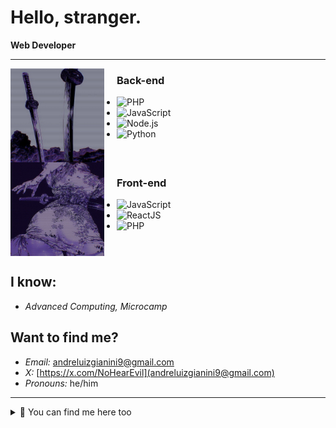 
# Hello, stranger.

**Web Developer**

---

<img align="left" src="https://github.com/Banimaaru/Banimaaru/blob/main/4KGysVwe.jpeg" width="150" style="margin-right: 20px;" />

### Back-end
- ![PHP](https://img.shields.io/badge/-PHP-9B59B6?style=flat&logo=php&logoColor=white)
- ![JavaScript](https://img.shields.io/badge/-JavaScript-9B59B6?style=flat&logo=javascript&logoColor=white)
- ![Node.js](https://img.shields.io/badge/-Node.js-8E44AD?style=flat&logo=node.js&logoColor=white)
- ![Python](https://img.shields.io/badge/-Python-9B59B6?style=flat&logo=python&logoColor=white)

<br clear="left"/>

<img align="left" src="https://github.com/Banimaaru/Banimaaru/blob/main/OHcQXYB5.jpeg" width="150" style="margin-right: 20px;" />

### Front-end
- ![JavaScript](https://img.shields.io/badge/-JavaScript-9B59B6?style=flat&logo=javascript&logoColor=white)
- ![ReactJS](https://img.shields.io/badge/-ReactJS-8E44AD?style=flat&logo=react&logoColor=white)
- ![PHP](https://img.shields.io/badge/-PHP-9B59B6?style=flat&logo=php&logoColor=white)

<br clear="left"/>

## I know:
- *Advanced Computing, Microcamp*

## Want to find me?
- *Email:* [andreluizgianini9@gmail.com](mailto:andreluizgianini9@gmail.com)
- *X:* [https://x.com/NoHearEvil](andreluizgianini9@gmail.com)
- *Pronouns:* he/him

---

<details>
  <summary>🔗 You can find me here too</summary>
  <p align="left">
    <a href="https://www.linkedin.com" target="_blank"><img src="https://img.shields.io/badge/-LinkedIn-9B59B6?style=for-the-badge&logo=linkedin&logoColor=white" alt="LinkedIn"/></a>
  </p>
</details>
